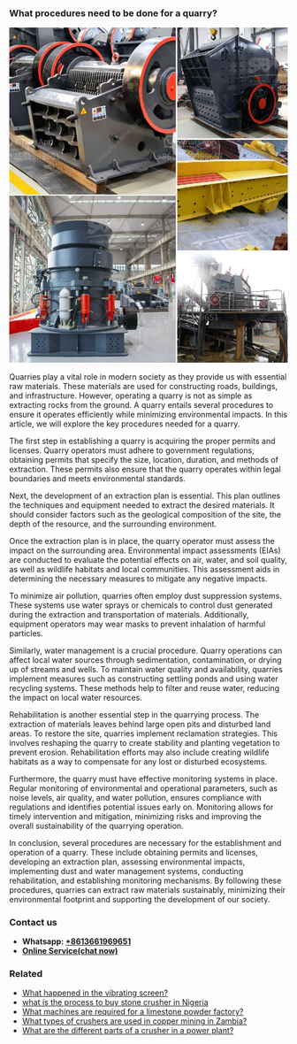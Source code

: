 <h3>What procedures need to be done for a quarry?</h3><img src='1701744867.jpg' alt=''><p>Quarries play a vital role in modern society as they provide us with essential raw materials. These materials are used for constructing roads, buildings, and infrastructure. However, operating a quarry is not as simple as extracting rocks from the ground. A quarry entails several procedures to ensure it operates efficiently while minimizing environmental impacts. In this article, we will explore the key procedures needed for a quarry.</p><p>The first step in establishing a quarry is acquiring the proper permits and licenses. Quarry operators must adhere to government regulations, obtaining permits that specify the size, location, duration, and methods of extraction. These permits also ensure that the quarry operates within legal boundaries and meets environmental standards.</p><p>Next, the development of an extraction plan is essential. This plan outlines the techniques and equipment needed to extract the desired materials. It should consider factors such as the geological composition of the site, the depth of the resource, and the surrounding environment.</p><p>Once the extraction plan is in place, the quarry operator must assess the impact on the surrounding area. Environmental impact assessments (EIAs) are conducted to evaluate the potential effects on air, water, and soil quality, as well as wildlife habitats and local communities. This assessment aids in determining the necessary measures to mitigate any negative impacts.</p><p>To minimize air pollution, quarries often employ dust suppression systems. These systems use water sprays or chemicals to control dust generated during the extraction and transportation of materials. Additionally, equipment operators may wear masks to prevent inhalation of harmful particles.</p><p>Similarly, water management is a crucial procedure. Quarry operations can affect local water sources through sedimentation, contamination, or drying up of streams and wells. To maintain water quality and availability, quarries implement measures such as constructing settling ponds and using water recycling systems. These methods help to filter and reuse water, reducing the impact on local water resources.</p><p>Rehabilitation is another essential step in the quarrying process. The extraction of materials leaves behind large open pits and disturbed land areas. To restore the site, quarries implement reclamation strategies. This involves reshaping the quarry to create stability and planting vegetation to prevent erosion. Rehabilitation efforts may also include creating wildlife habitats as a way to compensate for any lost or disturbed ecosystems.</p><p>Furthermore, the quarry must have effective monitoring systems in place. Regular monitoring of environmental and operational parameters, such as noise levels, air quality, and water pollution, ensures compliance with regulations and identifies potential issues early on. Monitoring allows for timely intervention and mitigation, minimizing risks and improving the overall sustainability of the quarrying operation.</p><p>In conclusion, several procedures are necessary for the establishment and operation of a quarry. These include obtaining permits and licenses, developing an extraction plan, assessing environmental impacts, implementing dust and water management systems, conducting rehabilitation, and establishing monitoring mechanisms. By following these procedures, quarries can extract raw materials sustainably, minimizing their environmental footprint and supporting the development of our society.</p><h3>Contact us</h3><ul><li><strong>Whatsapp:&nbsp;<a href="https://wa.me/8613661969651">+8613661969651</a></strong></li><li><a href="https://swt.shibang-china.com/?git&amp;zhl&amp;What procedures need to be done for a quarry"><strong>Online Service(chat now)</strong></a></li></ul><h3>Related</h3><ul><li><a href='What happened in the vibrating screen.md'>What happened in the vibrating screen?</a></li><li><a href='what is the process to buy stone crusher in Nigeria.md'>what is the process to buy stone crusher in Nigeria</a></li><li><a href='What machines are required for a limestone powder factory.md'>What machines are required for a limestone powder factory?</a></li><li><a href='What types of crushers are used in copper mining in Zambia.md'>What types of crushers are used in copper mining in Zambia?</a></li><li><a href='What are the different parts of a crusher in a power plant.md'>What are the different parts of a crusher in a power plant?</a></li></ul>